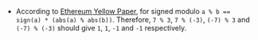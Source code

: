 * According to [Ethereum Yellow Paper](https://ethereum.github.io/yellowpaper/paper.pdf),
for signed modulo `a % b == sign(a) * (abs(a) % abs(b))`.
Therefore, `7 % 3`, `7 % (-3)`, `(-7) % 3` and `(-7) % (-3)` should give `1`, `1`, `-1` and `-1` respectively.